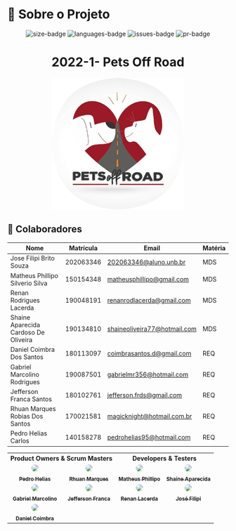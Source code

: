 # :notebook: Sobre o Projeto

<div align="center">
   <img alt="size-badge" src="https://img.shields.io/github/repo-size/mdsreq-fga-unb/2022.1-pets-off-road?style=for-the-badge"/>
   <img alt="languages-badge" src="https://img.shields.io/github/languages/count/mdsreq-fga-unb/2022.1-pets-off-road?style=for-the-badge"/>
   <img alt="issues-badge" src="https://img.shields.io/github/issues/mdsreq-fga-unb/2022.1-pets-off-road?style=for-the-badge"/>
   <img alt="pr-badge" src="https://img.shields.io/github/issues-pr/mdsreq-fga-unb/2022.1-pets-off-road?style=for-the-badge"/>
</div>

<div align="center">
   <h1> 2022-1- Pets Off Road </h1>
</div>

<p align="center">
   <img width="300" src="./imagens/logo_pets_off_road.png" />
</p>


## 🤝 Colaboradores

| Nome                                 | Matrícula | Email                        | Matéria |
| ------------------------------------ | --------- | ---------------------------- | ------- |
| Jose Filipi Brito Souza              | 202063346 | 202063346@aluno.unb.br       | MDS     |
| Matheus Phillipo Silverio Silva      | 150154348 | matheusphillipo@gmail.com    | MDS     |
| Renan Rodrigues Lacerda              | 190048191 | renanrodlacerda@gmail.com    | MDS     |
| Shaine Aparecida Cardoso De Oliveira | 190134810 | shaineoliveira77@hotmail.com | MDS     |
| Daniel Coimbra Dos Santos            | 180113097 | coimbrasantos.d@gmail.com    | REQ     |
| Gabriel Marcolino Rodrigues          | 190087501 | gabrielmr356@hotmail.com     | REQ     |
| Jefferson Franca Santos              | 180102761 | jefferson.frds@gmail.com     | REQ     |
| Rhuan Marques Robias Dos Santos      | 170021581 | magicknight@hotmail.com.br   | REQ     |
| Pedro Helias Carlos                  | 140158278 | pedrohelias95@hotmail.com    | REQ     |

<table>
  <tr>
      <th colspan="2">Product Owners & Scrum Masters</th>
      <th colspan="2">Developers & Testers</th>
  </tr> 
  <tr>
    <td align="center">
      <a href="https://github.com/pedrohelias">
        <img src="https://avatars.githubusercontent.com/u/30875663?v=4" width="100px;" style="border-radius:50%;"/><br>
        <sub>
          <b>Pedro Helias</b>
        </sub>
      </a>
    </td>
    <td align="center">
      <a href="https://github.com/RhuanMr">
        <img src="https://avatars.githubusercontent.com/u/52264393?v=4" width="100px;" style="border-radius:50%;"/><br>
        <sub>
          <b>Rhuan Marques</b>
        </sub>
      </a>
    </td>
    <td align="center">
      <a href="https://github.com/MattSilverio">
        <img src="https://avatars.githubusercontent.com/u/18178688?v=4" width="100px;" style="border-radius:50%;"/><br>
        <sub>
          <b>Matheus Phillipo</b>
        </sub>
      </a>
    </td>
    <td align="center">
      <a href="https://github.com/ShaineOliveira">
        <img src="https://avatars.githubusercontent.com/u/87617726?v=4" width="100px;" style="border-radius:50%;"/><br>
        <sub>
          <b>Shaíne Aparecida</b>
        </sub>
      </a>
    </td>
  </tr>
  <tr>
    <td align="center">
      <a href="https://github.com/GabrielMR360">
        <img src="https://avatars.githubusercontent.com/u/61991357?v=4" width="100px;" style="border-radius:50%;"/><br>
        <sub>
          <b>Gabriel Marcolino</b>
        </sub>
      </a>
    </td>
    <td align="center">
      <a href="https://github.com/Frans6">
        <img src="https://avatars.githubusercontent.com/u/87673287?v=4" width="100px;" style="border-radius:50%;"/><br>
        <sub>
          <b>Jefferson Franca</b>
        </sub>
      </a>
    </td>
    <td align="center">
      <a href="https://github.com/LacerdaRenan">
        <img src="https://avatars.githubusercontent.com/u/88076318?v=4" width="100px;" style="border-radius:50%;"/><br>
        <sub>
          <b>Renan Lacerda</b>
        </sub>
      </a>
    </td>
    <td align="center">
      <a href="https://github.com/JoseFilipi">
        <img src="https://avatars.githubusercontent.com/u/88348501?v=4" width="100px;" style="border-radius:50%;"/><br>
        <sub>
          <b>José Filipi</b>
        </sub>
      </a>
    </td>
  </tr>
  <tr>
    <td align="center">
      <a href="https://github.com/DanielCoimbra">
        <img src="https://avatars.githubusercontent.com/u/49206670?v=4" width="100px;" style="border-radius:50%;"/><br>
        <sub>
          <b>Daniel Coimbra</b>
        </sub>
      </a>
    </td>
  </tr>
</table>

<br/>

